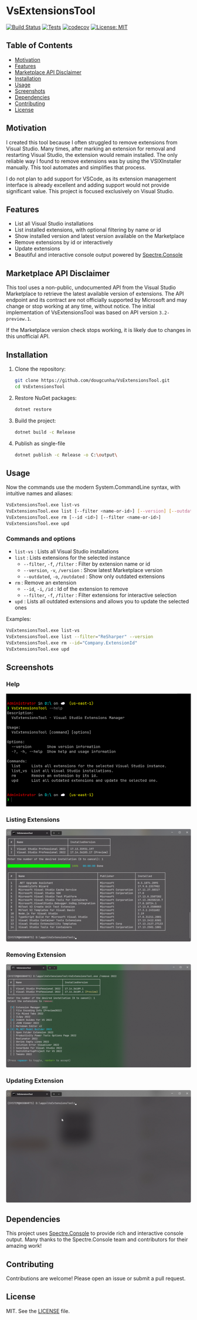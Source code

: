 # VsExtensionsTool

[![Build Status](https://github.com/dougcunha/VsExtensionsTool/actions/workflows/build.yml/badge.svg?branch=master)](https://github.com/dougcunha/VsExtensionsTool/actions/workflows/build.yml)
[![Tests](https://github.com/dougcunha/VsExtensionsTool/actions/workflows/tests.yml/badge.svg?branch=master)](https://github.com/dougcunha/VsExtensionsTool/actions/workflows/tests.yml)
[![codecov](https://codecov.io/gh/dougcunha/VsExtensionsTool/branch/master/graph/badge.svg)](https://codecov.io/gh/dougcunha/VsExtensionsTool)
[![License: MIT](https://img.shields.io/badge/License-MIT-yellow.svg)](LICENSE)


## Table of Contents

- [Motivation](#motivation)
- [Features](#features)
- [Marketplace API Disclaimer](#marketplace-api-disclaimer)
- [Installation](#installation)
- [Usage](#usage)
- [Screenshots](#screenshots)
- [Dependencies](#dependencies)
- [Contributing](#contributing)
- [License](#license)

## Motivation

I created this tool because I often struggled to remove extensions from Visual Studio. Many times, after marking an extension for removal and restarting Visual Studio, the extension would remain installed. The only reliable way I found to remove extensions was by using the VSIXInstaller manually. This tool automates and simplifies that process.

I do not plan to add support for VSCode, as its extension management interface is already excellent and adding support would not provide significant value. This project is focused exclusively on Visual Studio.

## Features

- List all Visual Studio installations
- List installed extensions, with optional filtering by name or id
- Show installed version and latest version available on the Marketplace
- Remove extensions by id or interactively
- Update extensions
- Beautiful and interactive console output powered by [Spectre.Console](https://spectreconsole.net/)

## Marketplace API Disclaimer

This tool uses a non-public, undocumented API from the Visual Studio Marketplace to retrieve the latest available version of extensions. The API endpoint and its contract are not officially supported by Microsoft and may change or stop working at any time, without notice. The initial implementation of VsExtensionsTool was based on API version `3.2-preview.1`.

If the Marketplace version check stops working, it is likely due to changes in this unofficial API.

## Installation

1. Clone the repository:

   ```sh
   git clone https://github.com/dougcunha/VsExtensionsTool.git
   cd VsExtensionsTool
   ```

2. Restore NuGet packages:

   ```sh
   dotnet restore
   ```

3. Build the project:

   ```sh
   dotnet build -c Release
   ```

4. Publish as single-file

    ```sh
    dotnet publish -c Release -o C:\output\
    ```

## Usage

Now the commands use the modern System.CommandLine syntax, with intuitive names and aliases:

```sh
VsExtensionsTool.exe list-vs
VsExtensionsTool.exe list [--filter <name-or-id>] [--version] [--outdated]
VsExtensionsTool.exe rm [--id <id>] [--filter <name-or-id>]
VsExtensionsTool.exe upd
```

### Commands and options

- `list-vs` : Lists all Visual Studio installations
- `list` : Lists extensions for the selected instance
  - `--filter`, `-f`, `/filter` : Filter by extension name or id
  - `--version`, `-v`, `/version` : Show latest Marketplace version
  - `--outdated`, `-o`, `/outdated` : Show only outdated extensions
- `rm` : Remove an extension
  - `--id`, `-i`, `/id` : Id of the extension to remove
  - `--filter`, `-f`, `/filter` : Filter extensions for interactive selection
- `upd` : Lists all outdated extensions and allows you to update the selected ones

Examples:

```sh
VsExtensionsTool.exe list-vs
VsExtensionsTool.exe list --filter="ReSharper" --version
VsExtensionsTool.exe rm --id="Company.ExtensionId"
VsExtensionsTool.exe upd
```

## Screenshots

### Help

![Help](VsExtensionsTool/images/help.png)

### Listing Extensions

![Listing Extensions](VsExtensionsTool/images/list-extensions.png)

### Removing Extension

![Removing Extension](VsExtensionsTool/images/remove-extension.png)

### Updating Extension

![Update Extension](VsExtensionsTool/images/update-extension.gif)

## Dependencies

This project uses [Spectre.Console](https://spectreconsole.net/) to provide rich and interactive console output. Many thanks to the Spectre.Console team and contributors for their amazing work!

## Contributing

Contributions are welcome! Please open an issue or submit a pull request.

## License

MIT. See the [LICENSE](LICENSE) file.
